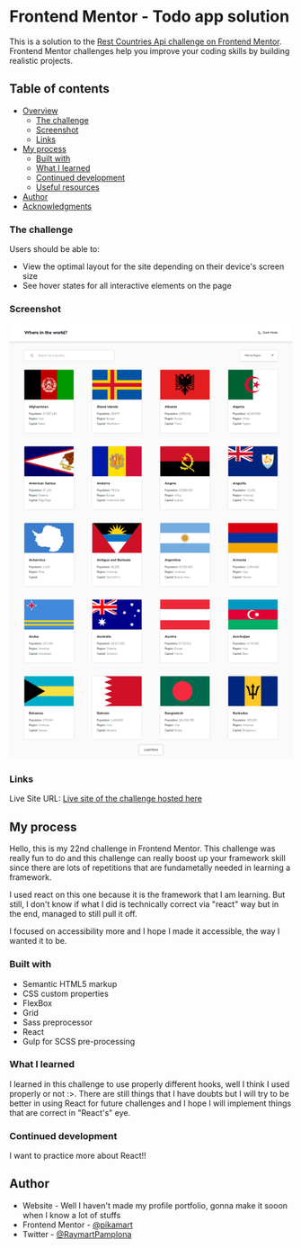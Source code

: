 # Frontend Mentor - Todo app solution

This is a solution to the [Rest Countries Api challenge on Frontend Mentor](https://www.frontendmentor.io/challenges/rest-countries-api-with-color-theme-switcher-5cacc469fec04111f7b848ca). Frontend Mentor challenges help you improve your coding skills by building realistic projects. 

## Table of contents

- [Overview](#overview)
  - [The challenge](#the-challenge)
  - [Screenshot](#screenshot)
  - [Links](#links)
- [My process](#my-process)
  - [Built with](#built-with)
  - [What I learned](#what-i-learned)
  - [Continued development](#continued-development)
  - [Useful resources](#useful-resources)
- [Author](#author)
- [Acknowledgments](#acknowledgments)

### The challenge

Users should be able to:

- View the optimal layout for the site depending on their device's screen size
- See hover states for all interactive elements on the page


### Screenshot

![Desktop-view](finished/desktop.png)

### Links

Live Site URL: [Live site of the challenge hosted here]()

## My process

Hello, this is my 22nd challenge in Frontend Mentor. This challenge was really fun to do and this challenge can really boost up your framework skill since there are lots of repetitions that are fundametally needed in learning a framework. 

I used react on this one because it is the framework that I am learning. But still, I don't know if what I did is technically correct via "react" way but in the end, managed to still pull it off.

I focused on accessibility more and I hope I made it accessible, the way I wanted it to be.

### Built with

- Semantic HTML5 markup
- CSS custom properties
- FlexBox
- Grid
- Sass preprocessor
- React
- Gulp for SCSS pre-processing


### What I learned

I learned in this challenge to use properly different hooks, well I think I used properly or not :>. 
There are still things that I have doubts but I will try to be better in using React for future challenges and I hope I will implement things that are correct in "React's" eye.

### Continued development

I want to practice more about React!!

## Author

- Website - Well I haven't made my profile portfolio, gonna make it sooon when I know a lot of stuffs
- Frontend Mentor - [@pikamart](https://www.frontendmentor.io/profile/pikamart)
- Twitter - [@RaymartPamplona](https://twitter.com/RaymartPamplona)